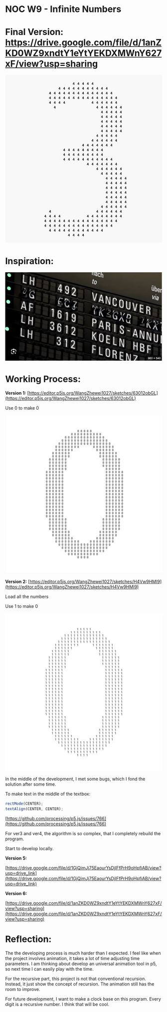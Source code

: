 # NOC W9 - Infinite Numbers

# **Final Version:** https://drive.google.com/file/d/1anZKD0WZ9xndtY1eYtYEKDXMWnY627xF/view?usp=sharing

![截屏2024-04-08 21.01.45.png](NOC%20W9%20-%20Infinite%20Numbers%20e3954bc3a7b04a30a575cd0f6f876647/%25E6%2588%25AA%25E5%25B1%258F2024-04-08_21.01.45.png)

# Inspiration:

![截屏2024-04-08 21.04.44.png](NOC%20W9%20-%20Infinite%20Numbers%20e3954bc3a7b04a30a575cd0f6f876647/%25E6%2588%25AA%25E5%25B1%258F2024-04-08_21.04.44.png)

# Working Process:

**Version 1:** [https://editor.p5js.org/WangZhewei1027/sketches/63012obGL](https://editor.p5js.org/WangZhewei1027/sketches/63012obGL)

Use 0 to make 0

![截屏2024-04-08 12.22.40.png](NOC%20W9%20-%20Infinite%20Numbers%20e3954bc3a7b04a30a575cd0f6f876647/%25E6%2588%25AA%25E5%25B1%258F2024-04-08_12.22.40.png)

**Version 2:** [https://editor.p5js.org/WangZhewei1027/sketches/H4Vw9HMI9](https://editor.p5js.org/WangZhewei1027/sketches/H4Vw9HMI9)

Load all the numbers

Use 1 to make 0

![截屏2024-04-08 12.40.17.png](NOC%20W9%20-%20Infinite%20Numbers%20e3954bc3a7b04a30a575cd0f6f876647/%25E6%2588%25AA%25E5%25B1%258F2024-04-08_12.40.17.png)

In the middle of the development, I met some bugs, which I fond the solution after some time.

To make text in the middle of the textbox:

```jsx
rectMode(CENTER);
textAlign(CENTER, CENTER);
```

[https://github.com/processing/p5.js/issues/766](https://github.com/processing/p5.js/issues/766)

For ver3 and ver4, the algorithm is so complex, that I completely rebuild the program.

Start to develop locally.

**Version 5:**

[https://drive.google.com/file/d/1GjQimJj75EaourYsDjlFfPrH9oHpfiAB/view?usp=drive_link](https://drive.google.com/file/d/1GjQimJj75EaourYsDjlFfPrH9oHpfiAB/view?usp=drive_link)

**Version 6:**

[https://drive.google.com/file/d/1anZKD0WZ9xndtY1eYtYEKDXMWnY627xF/view?usp=sharing](https://drive.google.com/file/d/1anZKD0WZ9xndtY1eYtYEKDXMWnY627xF/view?usp=sharing)

# Reflection:

The the developing process is much harder than I expected. I feel like when the project involves animation, it takes a lot of time adjusting time parameters. I am thinking about develop an universal animation tool in p5, so next time I can easily play with the time.

For the recursive part, this project is not that conventional recursion. Instead, it just show the concept of recursion. The animation still has the room to improve.

For future development, I want to make a clock base on this program. Every digit is a recursive number. I think that will be cool.